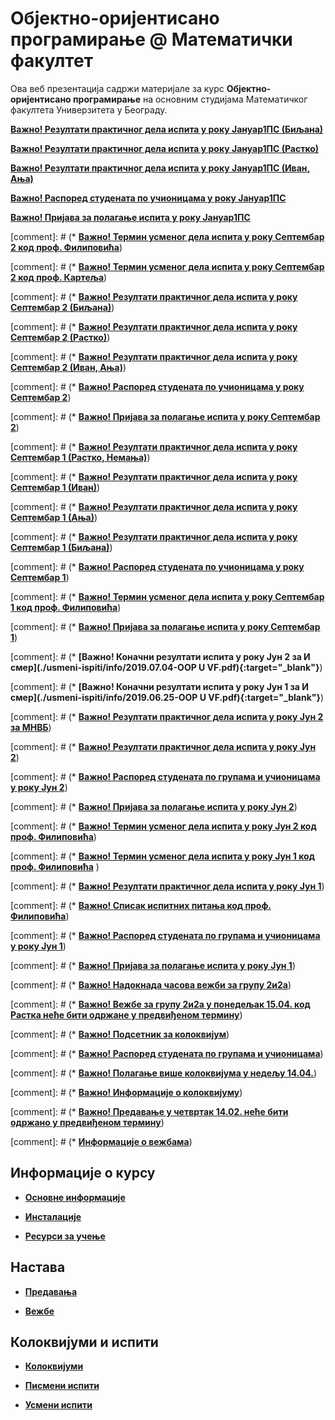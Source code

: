 # Објектно-оријентисано програмирање @ Математички факултет

Ова веб презентација садржи материјале за курс **Објектно-оријентисано програмирање** на основним студијама Математичког факултета Универзитета у Београду.

**[Важно! Резултати практичног дела испита у року Јануар1ПС (Биљана)](./pismeni-ispiti/info/README.md)**

**[Важно! Резултати практичног дела испита у року Јануар1ПС (Растко)](./pismeni-ispiti/info/README.md)**

**[Важно! Резултати практичног дела испита у року Јануар1ПС (Иван, Ања)](./pismeni-ispiti/info/README.md)**


**[Важно! Распоред студената по учионицама у року Јануар1ПС](./pismeni-ispiti/info/README.md)**

**[Важно! Пријава за полагање испита у року Јануар1ПС](./pismeni-ispiti/info/README.md)**

[comment]: # (* **[Важно! Термин усменог дела испита у року Септембар 2 код проф. Филиповића](./usmeni-ispiti/info/README.md)**)

[comment]: # (* **[Важно! Термин усменог дела испита у року Септембар 2 код проф. Картеља](http://poincare.matf.bg.ac.rs/~kartelj/?content=OOP)**)

[comment]: # (* **[Важно! Резултати практичног дела испита у року Септембар 2 (Биљана)](./pismeni-ispiti/info/README.md)**)

[comment]: # (* **[Важно! Резултати практичног дела испита у року Септембар 2 (Растко)](./pismeni-ispiti/info/README.md)**)

[comment]: # (* **[Важно! Резултати практичног дела испита у року Септембар 2 (Иван, Ања)](./pismeni-ispiti/info/README.md)**)

[comment]: # (* **[Важно! Распоред студената по учионицама у року Септембар 2](./pismeni-ispiti/info/README.md)**)

[comment]: # (* **[Важно! Пријава за полагање испита у року Септембар 2](./pismeni-ispiti/info/README.md)**)

[comment]: # (* **[Важно! Резултати практичног дела испита у року Септембар 1 (Растко, Немања)](./pismeni-ispiti/info/README.md)**)

[comment]: # (* **[Важно! Резултати практичног дела испита у року Септембар 1 (Иван)](./pismeni-ispiti/info/README.md)**)

[comment]: # (* **[Важно! Резултати практичног дела испита у року Септембар 1 (Ања)](./pismeni-ispiti/info/README.md)**)

[comment]: # (* **[Важно! Резултати практичног дела испита у року Септембар 1 (Биљана)](./pismeni-ispiti/info/README.md)**)

[comment]: # (* **[Важно! Распоред студената по учионицама у року Септембар 1](./pismeni-ispiti/info/README.md)**)

[comment]: # (* **[Важно! Термин усменог дела испита у року Септембар 1 код проф. Филиповића](./usmeni-ispiti/info/README.md)**)

[comment]: # (* **[Важно! Пријава за полагање испита у року Септембар 1](./pismeni-ispiti/info/README.md)**)

[comment]: # (* **[Важно! Коначни резултати испита у року Јун 2 за И смер](./usmeni-ispiti/info/2019.07.04-OOP U VF.pdf){:target="_blank"}**)

[comment]: # (* **[Важно! Коначни резултати испита у року Јун 1 за И смер](./usmeni-ispiti/info/2019.06.25-OOP U VF.pdf){:target="_blank"}**)

[comment]: # (* **[Важно! Резултати практичног дела испита у року Јун 2 за МНВБ](./pismeni-ispiti/info/README.md)**)

[comment]: # (* **[Важно! Резултати практичног дела испита у року Јун 2](./pismeni-ispiti/info/README.md)**)

[comment]: # (* **[Важно! Распоред студената по групама и учионицама у року Јун 2](./pismeni-ispiti/info/README.md)**)

[comment]: # (* **[Важно! Пријава за полагање испита у року Јун 2](./pismeni-ispiti/info/README.md)**)

[comment]: # (* **[Важно! Термин усменог дела испита у року Јун 2 код проф. Филиповића](./usmeni-ispiti/info/README.md)**)

[comment]: # (* **[Важно! Термин усменог дела испита у року Јун 1 код проф. Филиповића](./usmeni-ispiti/info/README.md)** )

[comment]: # (* **[Важно! Резултати практичног дела испита у року Јун 1](./pismeni-ispiti/info/README.md)**)

[comment]: # (* **[Важно! Списак испитних питања код проф. Филиповића](./usmeni-ispiti/ispitna-pitanja/ISPITNA-PITANJA-2018-19-FILIPOVIC.md)**)

[comment]: # (* **[Важно! Распоред студената по групама и учионицама у року Јун 1](./pismeni-ispiti/info/README.md)**)

[comment]: # (* **[Важно! Пријава за полагање испита у року Јун 1](./pismeni-ispiti/info/README.md)**)

[comment]: # (* **[Важно! Надокнада часова вежби за групу 2и2а](/vezbe/info/README.md)**)

[comment]: # (*  **[Важно! Вежбе за групу 2и2а у понедељак 15.04. код Растка неће бити одржане у предвиђеном термину](/vezbe/info/README.md)**)

[comment]: # (*  **[Важно! Подсетник за колоквијум](/kolokvijumi/info/README.md)**)

[comment]: # (* **[Важно! Распоред студената по групама и учионицама](/kolokvijumi/info/README.md)**)

[comment]: # (* **[Важно! Полагање више колоквијума у недељу 14.04.](/kolokvijumi/info/README.md)**)

[comment]: # (* **[Важно! Информације о колоквијуму](/kolokvijumi/info/README.md)**)

[comment]: # (* **[Важно! Предавање у четвртак 14.02. неће бити одржано у предвиђеном термину](/predavanja/info/README.md)**)

[comment]: # (* **[Информације о вежбама](/vezbe/info/README.md)**)

## Информације о курсу

* **[Основне информације](/informacije/README.md)**

* **[Инсталације](/INSTALACIJE.md)**

* **[Ресурси за учење](/RESURSI-ZA-UCENJE.md)**

## Настава

* **[Предавања](/predavanja/README.md)**

* **[Вежбе](/vezbe/README.md)**

## Колоквијуми и испити

* **[Колоквијуми](/kolokvijumi/README.md)**

* **[Писмени испити](/pismeni-ispiti/README.md)**

* **[Усмени испити](/usmeni-ispiti/README.md)**
